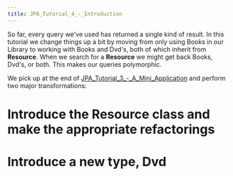 ```yaml
---
title: JPA_Tutorial_4_-_Introduction
---
```

So far, every query we've used has returned a single kind of result. In this tutorial we change things up a bit by moving from only using Books in our Library to working with Books and Dvd's, both of which inherit from **Resource**. When we search for a **Resource** we might get back Books, Dvd's, or both. This makes our queries polymorphic.

We pick up at the end of [JPA_Tutorial_3_-_A_Mini_Application]({{site.pagesurl}}/JPA_Tutorial_3_-_A_Mini_Application) and perform two major transformations:
# Introduce the Resource class and make the appropriate refactorings
# Introduce a new type, Dvd
